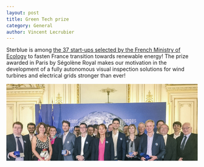```yaml
---
layout: post
title: Green Tech prize
category: General
author: Vincent Lecrubier
---
```


Sterblue is among [the 37 start-ups selected by the French Ministry of Ecology](http://www.developpement-durable.gouv.fr/Appel-a-projets-Green-Tech-verte.html) to fasten France transition towards renewable energy! The prize awarded in Paris by Ségolène Royal makes our motivation in the development of a fully autonomous visual inspection solutions for wind turbines and electrical grids stronger than ever!

![Group Photo at the French Ministry of Ecology](images/greentechAdeme.jpg)
